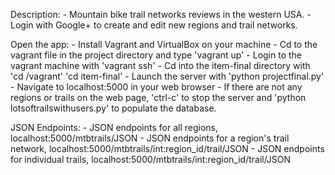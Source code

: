 Description:
    - Mountain bike trail networks reviews in the western USA.
    - Login with Google+ to create and edit new regions and trail networks.

Open the app:
    - Install Vagrant and VirtualBox on your machine
    - Cd to the vagrant file in the project directory and type 'vagrant up'
    - Login to the vagrant machine with 'vagrant ssh'
    - Cd into the item-final directory with 'cd /vagrant' 'cd item-final'
    - Launch the server with 'python projectfinal.py'
    - Navigate to localhost:5000 in your web browser
    - If there are not any regions or trails on the web page, 'ctrl-c' to
      stop the server and 'python lotsoftrailswithusers.py' to populate the database.

JSON Endpoints:
    - JSON endpoints for all regions, localhost:5000/mtbtrails/JSON
    - JSON endpoints for a region's trail network, localhost:5000/mtbtrails/int:region_id/trail/JSON
    - JSON endpoints for individual trails, localhost:5000/mtbtrails/int:region_id/trail/JSON